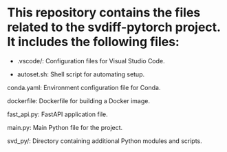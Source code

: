 # This repository contains the files related to the svdiff-pytorch project. It includes the following files:

* .vscode/: Configuration files for Visual Studio Code.

* autoset.sh: Shell script for automating setup.

conda.yaml: Environment configuration file for Conda.

dockerfile: Dockerfile for building a Docker image.

fast_api.py: FastAPI application file.

main.py: Main Python file for the project.

svd_py/: Directory containing additional Python modules and scripts.
